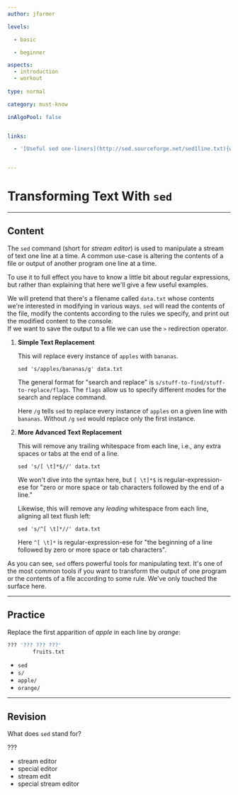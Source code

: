 ```yaml
---
author: jfarmer

levels:

  - basic

  - beginner

aspects:
  - introduction
  - workout
  
type: normal

category: must-know

inAlgoPool: false


links:

  - '[Useful sed one-liners](http://sed.sourceforge.net/sed1line.txt){website}'


---
```


# Transforming Text With `sed`

---
## Content

The `sed` command (short for *stream editor*) is used to manipulate a stream of text one line at a time.  A common use-case is altering the contents of a file or output of another program one line at a time.

To use it to full effect you have to know a little bit about regular expressions, but rather than explaining that here we'll give a few useful examples.

We will pretend that there's a filename called `data.txt` whose contents we're interested in modifying in various ways.  `sed` will read the contents of the file, modify the contents according to the rules we specify, and print out the modified content to the console.  
If we want to save the output to a file we can use the `>` redirection operator.

1.  **Simple Text Replacement**

    This will replace every instance of `apples` with `bananas`.

    ```shell
    sed 's/apples/bananas/g' data.txt
    ```

    The general format for "search and replace" is `s/stuff-to-find/stuff-to-replace/flags`.  The `flags` allow us to specify different modes for the search and replace command.

    Here `/g` tells `sed` to replace every instance of `apples` on a given line with `bananas`.  Without `/g` `sed` would replace only the first instance.
2. **More Advanced Text Replacement**

    This will remove any trailing whitespace from each line, i.e., any extra spaces or tabs at the end of a line.

    ```shell
    sed 's/[ \t]*$//' data.txt
    ```

    We won't dive into the syntax here, but `[ \t]*$` is regular-expression-ese for "zero or more space or tab characters followed by the end of a line."

    Likewise, this will remove any *leading* whitespace from each line, aligning all text flush left:

    ```shell
    sed 's/^[ \t]*//' data.txt
    ```

    Here `^[ \t]*` is regular-expression-ese for "the beginning of a line followed by zero or more space or tab characters".

As you can see, `sed` offers powerful tools for manipulating text.  It's one of the most common tools if you want to transform the output of one program or the contents of a file according to some rule.  We've only touched the surface here.

---
## Practice

Replace the first apparition of *apple* in each line by *orange*:
```bash
??? '??? ??? ???'
        fruits.txt
```

* `sed`
* `s/`
* `apple/`
* `orange/`

---
## Revision

What does `sed` stand for? 

???

* stream editor
* special editor
* stream edit
* special stream editor

 
 
 

